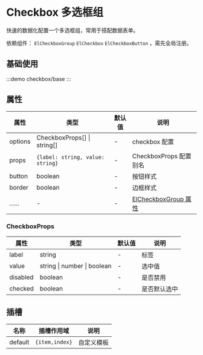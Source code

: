 # Checkbox 多选框组

快速的数据化配置一个多选框组，常用于搭配数据表单。

依赖组件： `ElCheckboxGroup` `ElCheckbox` `ElCheckboxButton` ，需先全局注册。

## 基础使用


:::demo 
checkbox/base
:::

## 属性

| 属性 | 类型  | 默认值 | 说明  
| --- | ---   | ---   | --- 
| options | CheckboxProps[] \| string[] | - | checkbox 配置
| props | `{label: string, value: string}` | - | CheckboxProps 配置别名 
| button | boolean | - | 按钮样式
| border | boolean | - | 边框样式
| ...... | -   | - | [ElCheckboxGroup 属性](https://element-plus.gitee.io/zh-CN/component/checkbox.html#checkboxgroup-attributes)


### CheckboxProps

| 属性 | 类型  | 默认值 | 说明  
| --- | ---   | ---   | --- 
| label | string | - | 标签
| value | string \| number \| boolean | - | 选中值
| disabled | boolean | - | 是否禁用
| checked | boolean | - | 是否默认选中

## 插槽


| 名称 | 插槽作用域  | 说明  
| --- | ---    | --- 
| default | `{item,index}` | 自定义模板
